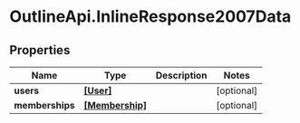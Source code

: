 # OutlineApi.InlineResponse2007Data

## Properties
Name | Type | Description | Notes
------------ | ------------- | ------------- | -------------
**users** | [**[User]**](User.md) |  | [optional] 
**memberships** | [**[Membership]**](Membership.md) |  | [optional] 
